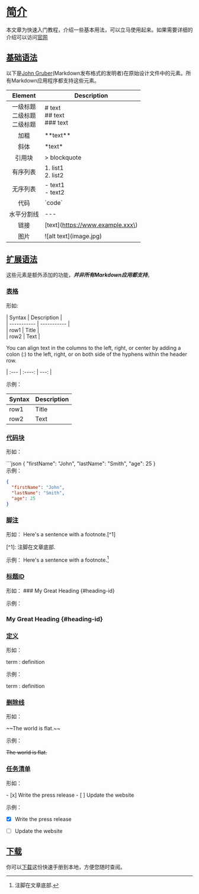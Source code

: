 # [简介](#Overview)

本文章为快速入门教程，介绍一些基本用法，可以立马使用起来。如果需要详细的介绍可以访问[官网](https://www.markdownguide.org/)

## [基础语法](#BasicSyntax)

以下是[John Gruber](https://zh.wikipedia.org/wiki/%E7%B4%84%E7%BF%B0%C2%B7%E6%A0%BC%E9%AD%AF%E4%BC%AF)(Markdown发布格式的发明者)在原始设计文件中的元素。所有Markdown应用程序都支持这些元素。

| Element | Description |
| :-----: | ------ | 
| 一级标题</br>二级标题</br>二级标题 | # text</br>## text</br>### text</br> |
| 加粗 | \*\*text\*\* |
| 斜体 | \*text\* | 
| 引用块 | > blockquote | 
| 有序列表 | 1. list1</br>2. list2 | 
| 无序列表 | - text1 </br>- text2 | 
| 代码 | \`code\`| 
| 水平分割线 | \-\-\- | 
| 链接 |[text]\(https://www.example.xxx\) |
| 图片 | ![alt text]\(image.jpg) |


## [扩展语法](#ExtendedSyntax)

这些元素是额外添加的功能，***并非所有Markdown应用都支持***。


### [表格](#Table)

形如: 

\| Syntax | Description |  
\| ----------- | ----------- |  
\| row1 | Title |  
\| row2 | Text |

You can align text in the columns to the left, right, or center by adding a colon (:) to the left, right, or on both side of the hyphens within the header row.

| :---        |    :----:   |          ---: |

示例：

| Syntax | Description |  
| ----------- | ----------- |  
| row1 | Title |  
| row2 | Text |



### [代码块](#FencedCodeBlock)
形如：

\```json
{
  "firstName": "John",
  "lastName": "Smith",
  "age": 25
}  
示例：

```json
{
  "firstName": "John",
  "lastName": "Smith",
  "age": 25
}
```

### [脚注](#Footnote)
形如：
Here's a sentence with a footnote.\[^1]

\[^1]: 注脚在文章底部.

示例：
Here's a sentence with a footnote.[^1]

[^1]: 注脚在文章底部.

### [标题ID](#HeadingID)

形如：
\### My Great Heading {#heading-id}

示例：
### My Great Heading {#heading-id}

### [定义](#DefinitionList)
形如：

term
\: definition

示例：

term
: definition

### [删除线](#Strikethrough)
形如：

\~~The world is flat.~~  

示例：

~~The world is flat.~~

### [任务清单](#TaskList)

形如：

\- [x] Write the press release
\- [ ] Update the website

示例：

- [x] Write the press release
- [ ] Update the website


## [下载](#Download)
你可以[下载](https://www.markdownguide.org/assets/markdown-cheat-sheet.md)这份快速手册到本地，方便您随时查阅。